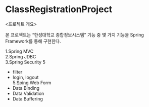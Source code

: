 # ClassRegistrationProject

<프로젝트 개요><br>

본 프로젝트는 “한성대학교 종합정보시스템” 기능 중 몇 가지 기능을 Spring Framework를 통해 구현한다.<br>

1.Spring MVC <br>
2.Spring JDBC<br>
3.Spring Security 5<br>
- filter
- login, logout<br>
5.Sping Web Form <br>
- Data Binding
- Data Validation
- Data Buffering


